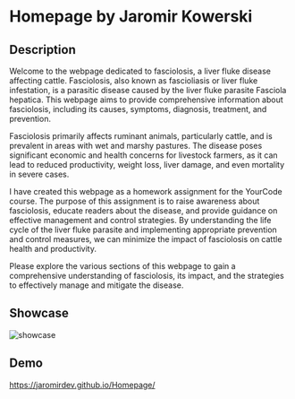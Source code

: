 # Homepage by Jaromir Kowerski

## Description

Welcome to the webpage dedicated to fasciolosis, a liver fluke disease affecting cattle. Fasciolosis, also known as fascioliasis or liver fluke infestation, is a parasitic disease caused by the liver fluke parasite Fasciola hepatica. This webpage aims to provide comprehensive information about fasciolosis, including its causes, symptoms, diagnosis, treatment, and prevention.

Fasciolosis primarily affects ruminant animals, particularly cattle, and is prevalent in areas with wet and marshy pastures. The disease poses significant economic and health concerns for livestock farmers, as it can lead to reduced productivity, weight loss, liver damage, and even mortality in severe cases.

I have created this webpage as a homework assignment for the YourCode course. The purpose of this assignment is to raise awareness about fasciolosis, educate readers about the disease, and provide guidance on effective management and control strategies. By understanding the life cycle of the liver fluke parasite and implementing appropriate prevention and control measures, we can minimize the impact of fasciolosis on cattle health and productivity.

Please explore the various sections of this webpage to gain a comprehensive understanding of fasciolosis, its impact, and the strategies to effectively manage and mitigate the disease.

## Showcase

![showcase](https://i.imgur.com/MxiEs1K.gif)

## Demo
https://jaromirdev.github.io/Homepage/

